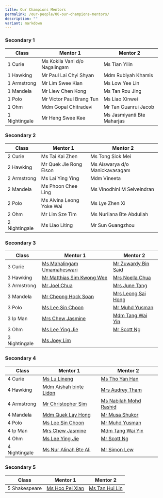 ```yaml
---
title: Our Champions Mentors
permalink: /our-people/00-our-champions-mentors/
description: ""
variant: markdown
---
```

### Secondary 1

| Class | Mentor 1 | Mentor 2 |
| -------- | -------- | -------- |
| 1 Curie    |   Ms Kokila Vani d/o Nagalingam   |   Ms Tian Yilin   |
| 1 Hawking    |   Mr Paul Lai Chyi Shyan   |  Mdm Rubiyah Khamis
| 1 Armstrong    |   Mr Lim Swee Kian   |   Ms Low Yee Lin
| 1 Mandela    | Mr Liew Chen Kong   |   Ms Tan Rou Jing  |
| 1 Polo    |   Mr Victor Paul Brang Tun   |  Ms Liao Xinwei   |
| 1 Ohm    |  Mdm Gopal Chitradevi   |   Mr Tan Guanrui Jacob
| 1 Nightingale    |  Mr Heng Swee Kee   |  Ms Jasmiyanti Bte Maharjas   |

### Secondary 2

| Class | Mentor 1 | Mentor 2 |
| -------- | -------- | -------- |
| 2 Curie    |   Ms Tai Kai Zhen   |  Ms Tong Siok Mei   |
| 2 Hawking    |   Mr Quek Jie Rong Elson   | Ms Aiswarya d/o Manickavasagam  |
| 2 Armstrong    |   Ms Lai Ying Ying   |   Mdm Vineeta|
| 2 Mandela    |   Ms Phoon Chee Ling   |   Ms Vinodhini M Selveindran  |
| 2 Polo    |  Ms Alvina Leong Yoke Wai   |   Ms Lye Zhen Xi   |
| 2 Ohm    |   Mr Lim Sze Tim   |   Ms Nurliana Bte Abdullah   |
| 2 Nightingale    |  Ms Liao Liting   |   Mr Sun Guangzhou   |

### Secondary 3

| Class | Mentor 1 | Mentor 2 |
| -------- | -------- | -------- |
| 3 Curie    |   [Ms Mahalingam Umamaheswari](mailto:mahalingam.umamaheswari@cwss.moe.edu.sg)   |   [Mr Zuwardy Bin Said](mailto:zuwardy.said@cwss.moe.edu.sg)   |
| 3 Hawking    |   [Mr Matthias Sim Kwong Wee](mailto:matthias.sim@cwss.moe.edu.sg)   |  [Mrs Noella Chua](mailto:noella.yee@cwss.moe.edu.sg)  |
| 3 Armstrong    |   [Mr Joel Chua](mailto:joel.chua@cwss.moe.edu.sg)   |   [Mrs June Tang](mailto:june.tang@cwss.moe.edu.sg)   |
| 3 Mandela    |   [Mr Cheong Hock Soan](mailto:cheong.hocksoan@cwss.moe.edu.sg)   |   [Mrs Leong Sai Hong](mailto:Leong.saihong@cwss.moe.edu.sg)   |
| 3 Polo    |   [Ms Lee Sin Choon](mailto:lee.sinchoon@cwss.moe.edu.sg)   |   [Mr Muhd Yusman](mailto:muhammad.yusman@cwss.moe.edu.sg)   |
| 3 Ip Man    |   [Mrs Chew Jasmine](mailto:jasmine.chew@cwss.moe.edu.sg)   |   [Mdm Tang Wai Yin](mailto:tang.waiyin@cwss.moe.edu.sg)   |
| 3 Ohm    |   [Ms Lee Ying Jie](mailto:lee.yingjie@cwss.moe.edu.sg)   |   [Mr Scott Ng](mailto:ng.hanliat@cwss.moe.edu.sg)   |
| 3 Nightingale    |   [Ms Joey Lim](mailto:joeylim.peisi@cwss.moe.edu.sg)   |      |

### Secondary 4

| Class | Mentor 1 | Mentor 2 |
| -------- | -------- | -------- |
| 4 Curie    |   [Ms Lu Lineng](mailto:lu.lineng@cwss.moe.edu.sg)   |   [Ms Tho Yan Han](mailto:tho.yanhan@cwss.moe.edu.sg)   |
| 4 Hawking    |   [Mdm Aishah binte Lidon](mailto:aishah.lidon@cwss.moe.edu.sg)   |   [Mrs Audrey Tham](mailto:audrey.tham@cwss.moe.edu.sg)   |
| 4 Armstrong    |   [Mr Christopher Sim](mailto:christopher.sim@cwss.moe.edu.sg)   |   [Ms Nabilah Mohd Rashid](mailto:nabilah@cwss.moe.edu.sg)   |
| 4 Mandela    |   [Mdm Quek Lay Hong](mailto:quek.layhong@cwss.moe.edu.sg)   |   [Mr Musa Shukor](mailto:musa.shukor@cwss.moe.edu.sg)   |
| 4 Polo    |   [Ms Lee Sin Choon](mailto:lee.sinchoon@cwss.moe.edu.sg)   |   [Mr Muhd Yusman](mailto:muhammad.yusman@cwss.moe.edu.sg)   |
| 4 Ip Man    |   [Mrs Chew Jasmine](mailto:jasmine.chew@cwss.moe.edu.sg)   |   [Mdm Tang Wai Yin](mailto:tang.waiyin@cwss.moe.edu.sg)   |
| 4 Ohm    |   [Ms Lee Ying Jie](mailto:lee.yingjie@cwss.moe.edu.sg)   |   [Mr Scott Ng](mailto:ng.hanliat@cwss.moe.edu.sg)   |
| 4 Nightingale    |   [Ms Nur Alinah Bte Ali](mailto:nur.alinah.binte.ali@cwss.moe.edu.sg)   |   [Mr Simon Lew](mailto:simon.lew@cwss.moe.edu.sg)   |


### Secondary 5

| Class | Mentor 1 | Mentor 2 |
| -------- | -------- | -------- |
| 5 Shakespeare    |   [Ms Hoo Pei Xian](mailto:hoo.peixian@cwss.moe.edu.sg)   |    [Ms Tan Hui Lin](mailto:tan.huilin@cwss.moe.edu.sg)   |
